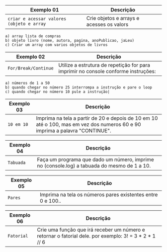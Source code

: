 | Exemplo 01 | Descrição |
| --- | --- |
| `criar e acessar valores (objeto e array` |Crie objetos e arrays e acesses os valors
    a) array lista de compras 
    b) objeto livro (nome, autora, pagina, anoPublicao, jaLeu)
    c) Criar um array com varios objetos de livros

| Exemplo 02 | Descrição |
| --- | --- |
| `For/Break/Continue` | Utilize a estrutura de repetição for para imprimir no console  conforme instruções: 
    a) números de 1 a 50  
    b) quando chegar no número 25 interrompa a instrução e pare o loop 
    c) quando chegar no número 10 pule a instrução|

| Exemplo 03 | Descrição |
| --- | --- |
| `10 em 10` | Imprima na tela a partir de 20 e depois de 10 em 10 até o 100, mas em vez dos numeros 60 e 90 imprima a palavra "CONTINUE".|

| Exemplo 04 | Descrição |
| --- | --- |
| `Tabuada` | Faça um programa que dado um número, imprime no (console.log) a tabuada do mesmo de 1 a 10. |

| Exemplo 05 | Descrição |
| --- | --- |
| `Pares` |Imprima na tela os números pares existentes entre 0 e 100..|

| Exemplo 06 | Descrição |
| --- | --- |
| `Fatorial` | Crie uma função que irá receber um número e retornar o fatorial dele. por exemplo:  3! = 3 * 2 * 1 // 6 |